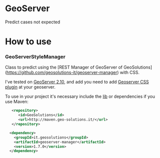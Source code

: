 # GeoServer
Predict cases not expected

# How to use
### GeoServerStyleManager
Class to predict using the [REST Manager of GeoServer of GeoSolutions] (https://github.com/geosolutions-it/geoserver-manager) with CSS.

I've tested on [GeoServer 2.10](https://sourceforge.net/projects/geoserver/files/GeoServer/2.10.0/), and add you need to add [Geoserver CSS plugin](https://sourceforge.net/projects/geoserver/files/GeoServer/2.10.0/extensions/geoserver-2.10.0-css-plugin.zip/download) at your geoserver.

To use in your project it's necessary include the [lib](http://maven.geo-solutions.it/it/geosolutions/geoserver-manager/1.7.0/geoserver-manager-1.7.0.jar) or dependencies if you use Maven:

```xml
   <repository>
      <id>GeoSolutions</id>
      <url>http://maven.geo-solutions.it/</url>
   </repository>
```

```xml
  <dependency>
    <groupId>it.geosolutions</groupId>
    <artifactId>geoserver-manager</artifactId>
    <version>1.7.0</version>
  </dependency>
```
